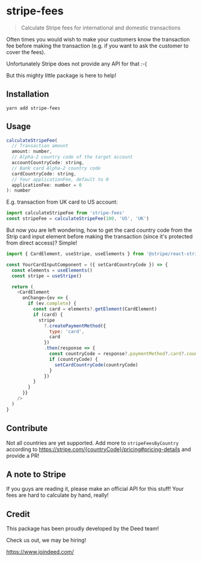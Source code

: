 # stripe-fees

> Calculate Stripe fees for international and domestic transactions

Often times you would wish to make your customers know the transaction fee before making the transaction (e.g. if you want to ask the customer to cover the fees).

Unfortunately Stripe does not provide any API for that :-(

But this mighty little package is here to help!

## Installation

```
yarn add stripe-fees
```

## Usage

```js
calculateStripeFee(
  // Transaction amount
  amount: number,
  // Alpha-2 country code of the target account
  accountCountryCode: string,
  // Bank card Alpha-2 country code
  cardCountryCode: string,
  // Your applicationFee, default to 0
  applicationFee: number = 0
): number
```

E.g. transaction from UK card to US account:

```js
import calculateStripeFee from 'stripe-fees'
const stripeFee = calculateStripeFee(100, 'US', 'UK')
```

But now you are left wondering, how to get the card country code from the Strip card input element before making the transaction (since it's protected from direct access)? Simple!

```js
import { CardElement, useStripe, useElements } from '@stripe/react-stripe-js'

const YourCardInputComponent = ({ setCardCountryCode }) => {
  const elements = useElements()
  const stripe = useStripe()

  return (
    <CardElement
      onChange={ev => {
        if (ev.complete) {
          const card = elements?.getElement(CardElement)
          if (card) {
            stripe
              ?.createPaymentMethod({
                type: 'card',
                card
              })
              .then(response => {
                const countryCode = response?.paymentMethod?.card?.country
                if (countryCode) {
                  setCardCountryCode(countryCode)
                }
              })
          }
        }
      }}
    />
  )
}
```

## Contribute

Not all countries are yet supported. Add more to `stripeFeesByCountry` according to https://stripe.com/{countryCode}/pricing#pricing-details and provide a PR!

## A note to Stripe

If you guys are reading it, please make an official API for this stuff! Your fees are hard to calculate by hand, really!

## Credit

This package has been proudly developed by the Deed team!

Check us out, we may be hiring!

https://www.joindeed.com/
